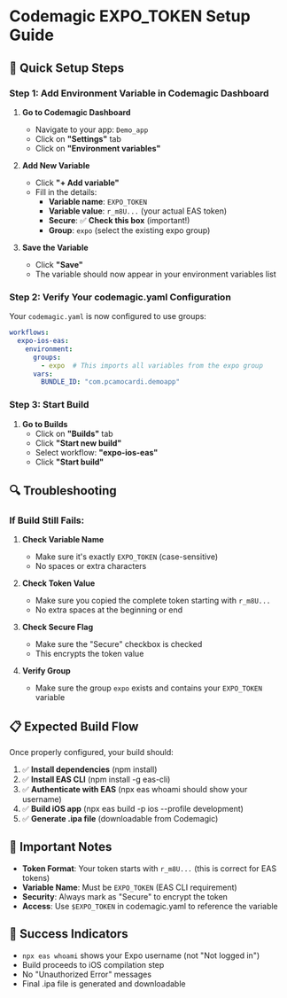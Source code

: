 # Codemagic EXPO_TOKEN Setup Guide

## 🎯 Quick Setup Steps

### Step 1: Add Environment Variable in Codemagic Dashboard

1. **Go to Codemagic Dashboard**
   - Navigate to your app: `Demo_app`
   - Click on **"Settings"** tab
   - Click on **"Environment variables"**

2. **Add New Variable**
   - Click **"+ Add variable"**
   - Fill in the details:
     - **Variable name**: `EXPO_TOKEN`
     - **Variable value**: `r_m8U...` (your actual EAS token)
     - **Secure**: ✅ **Check this box** (important!)
     - **Group**: `expo` (select the existing expo group)

3. **Save the Variable**
   - Click **"Save"**
   - The variable should now appear in your environment variables list

### Step 2: Verify Your codemagic.yaml Configuration

Your `codemagic.yaml` is now configured to use groups:

```yaml
workflows:
  expo-ios-eas:
    environment:
      groups:
        - expo  # This imports all variables from the expo group
      vars:
        BUNDLE_ID: "com.pcamocardi.demoapp"
```

### Step 3: Start Build

1. **Go to Builds**
   - Click on **"Builds"** tab
   - Click **"Start new build"**
   - Select workflow: **"expo-ios-eas"**
   - Click **"Start build"**

## 🔍 Troubleshooting

### If Build Still Fails:

1. **Check Variable Name**
   - Make sure it's exactly `EXPO_TOKEN` (case-sensitive)
   - No spaces or extra characters

2. **Check Token Value**
   - Make sure you copied the complete token starting with `r_m8U...`
   - No extra spaces at the beginning or end

3. **Check Secure Flag**
   - Make sure the "Secure" checkbox is checked
   - This encrypts the token value

4. **Verify Group**
   - Make sure the group `expo` exists and contains your `EXPO_TOKEN` variable

## 📋 Expected Build Flow

Once properly configured, your build should:

1. ✅ **Install dependencies** (npm install)
2. ✅ **Install EAS CLI** (npm install -g eas-cli)
3. ✅ **Authenticate with EAS** (npx eas whoami should show your username)
4. ✅ **Build iOS app** (npx eas build -p ios --profile development)
5. ✅ **Generate .ipa file** (downloadable from Codemagic)

## 🚨 Important Notes

- **Token Format**: Your token starts with `r_m8U...` (this is correct for EAS tokens)
- **Variable Name**: Must be `EXPO_TOKEN` (EAS CLI requirement)
- **Security**: Always mark as "Secure" to encrypt the token
- **Access**: Use `$EXPO_TOKEN` in codemagic.yaml to reference the variable

## 🎉 Success Indicators

- `npx eas whoami` shows your Expo username (not "Not logged in")
- Build proceeds to iOS compilation step
- No "Unauthorized Error" messages
- Final .ipa file is generated and downloadable
